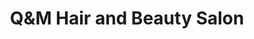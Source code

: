 ---
title: "Q&M Hair and Beauty Salon"
url: /dublin/qandm-hair-and-beauty-salon/
shop: hairdresser
---